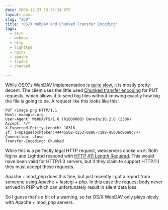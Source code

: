 ```yaml
---
date: 2009-12-23 13:35:24 UTC
layout: post
slug: "260"
title: "OS/X WebDAV and Chunked Transfer Encoding"
tags:
  - os/x
  - webdav
  - http
  - lighttpd
  - nginx
  - apache
  - finder
  - chunked

---
```

<p>While OS/X's WebDAV implementation is <a href="http://sabre.io/dav/clients/finder/">quite slow</a>, it is mostly pretty decent. The client uses the little used <a href="http://en.wikipedia.org/wiki/Chunked_transfer_encoding">Chunked transfer encoding</a> for PUT requests, which allows it to send big files without knowing exactly how big the file is going to be. A request like this looks like this:</p>

    PUT /image.png HTTP/1.1
    Host: example.org
    User-Agent: WebDAVFS/1.8 (01808000) Darwin/10.2.0 (i386)
    Accept: */*
    X-Expected-Entity-Length: 10316
    If: (<opaquelocktoken:44445502-c253-02e6-7198-45b36c96e8c7>)
    Connection: close
    Transfer-Encoding: Chunked

<p>While this is a perfectly legal HTTP request, webservers choke on it. Both Nginx and Lighttpd respond with <a href="http://www.w3.org/Protocols/rfc2616/rfc2616-sec10.html#sec10.4.12">HTTP 411 Length Required</a>. This would have been valid for HTTP/1.0 servers, but if they claim to support HTTP/1.1 they must accept these requests.</p>

<p>Apache + mod_php does this fine, but just recently I got a report from someone using Apache + fastcgi + php. In this case the request body never arrived in PHP which can unfortunately result in silent data loss.</p>

<p>So I guess that's a bit of a warning, so far OS/X WebDAV only plays nicely with Apache + mod_php servers.</p>
